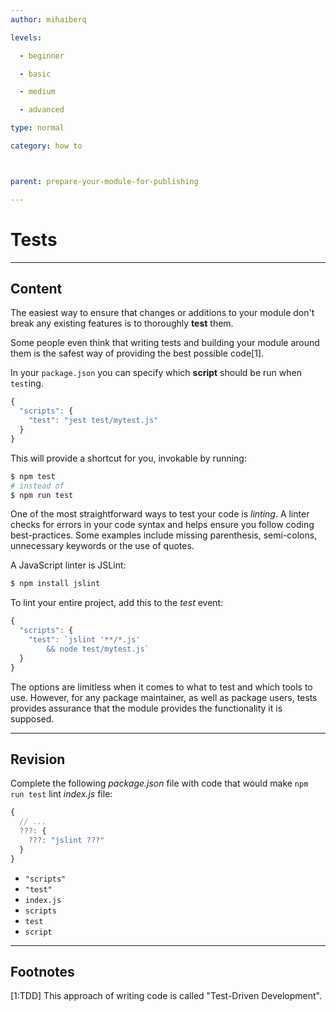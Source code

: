 ```yaml
---
author: mihaiberq

levels:

  - beginner

  - basic

  - medium

  - advanced

type: normal

category: how to



parent: prepare-your-module-for-publishing

---
```


# Tests

---
## Content

The easiest way to ensure that changes or additions to your module don't break any existing features is to thoroughly **test** them.

Some people even think that writing tests and building your module around them is the safest way of providing the best possible code[1].

In your `package.json` you can specify which **script** should be run when `test`ing.
```javascript
{
  "scripts": {
    "test": "jest test/mytest.js"
  }
}
```
This will provide a shortcut for you, invokable by running:
```bash
$ npm test
# instead of
$ npm run test
```
One of the most straightforward ways to test your code is *linting*. A linter checks for errors in your code syntax and helps ensure you follow coding best-practices. Some examples include missing parenthesis, semi-colons, unnecessary keywords or the use of quotes.

A JavaScript linter is JSLint:
```bash
$ npm install jslint
```
To lint your entire project, add this to the *test* event:
```javascript
{
  "scripts": {
    "test": `jslint '**/*.js'
        && node test/mytest.js`
  }
}
```
The options are limitless when it comes to what to test and which tools to use. However, for any package maintainer, as well as package users, tests provides assurance that the module provides the functionality it is supposed.

---
## Revision

Complete the following *package.json* file with code that would make `npm run test` lint *index.js* file:
```javascript
{
  // ...
  ???: {
    ???: "jslint ???"
  }
}
```


* `"scripts"`
* `"test"`
* `index.js`
* `scripts`
* `test`
* `script`

---
## Footnotes
[1:TDD]
This approach of writing code is called "Test-Driven Development".
